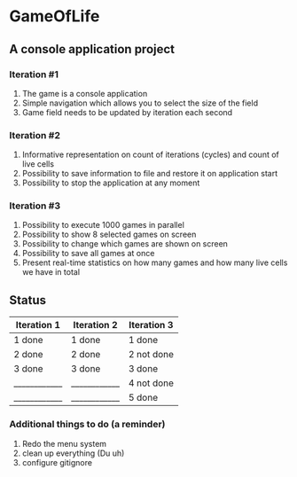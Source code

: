 # GameOfLife
## A console application project

### Iteration #1
1. The game is a console application
2. Simple navigation which allows you to select the size of the field
3. Game field needs to be updated by iteration each second

### Iteration #2
1. Informative representation on count of iterations (cycles) and count of live cells
2. Possibility to save information to file and restore it on application start
3. Possibility to stop the application at any moment

### Iteration #3
1. Possibility to execute 1000 games in parallel
2. Possibility to show 8 selected games on screen
3. Possibility to change which games are shown on screen
4. Possibility to save all games at once
5. Present real-time statistics on how many games and how many live cells we have in total

## Status
Iteration 1 | Iteration 2 | Iteration 3
------------|-------------|------------
1 done      |1 done       |1 done      
2 done      |2 done       |2 not done 
3 done      |3 done       |3 done      
____________|____________ |4 not done 
____________|____________ |5 done      

### Additional things to do (a reminder)
1. Redo the menu system
2. clean up everything (Du uh)
3. configure gitignore
